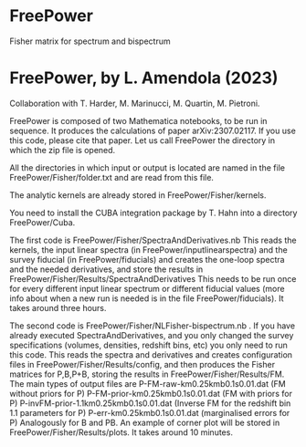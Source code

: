 # FreePower
Fisher matrix for spectrum and bispectrum

FreePower, by L. Amendola (2023)
================================
Collaboration with  T. Harder, M. Marinucci, M. Quartin, M. Pietroni.

FreePower is composed of two Mathematica notebooks, to be run in sequence. 
It produces the calculations of paper arXiv:2307.02117. If you use this code, please cite that paper.
Let us call FreePower  the directory in which the zip file is opened.

All the directories in which input or output is located are named in the file 
FreePower/Fisher/folder.txt and are read from this file.


The analytic kernels are already stored  in FreePower/Fisher/kernels.

You need to install the CUBA integration package by T. Hahn into a directory FreePower/Cuba.

The first code is
FreePower/Fisher/SpectraAndDerivatives.nb
This reads the kernels, the input linear spectra (in FreePower/inputlinearspectra) 
and the survey fiducial (in FreePower/fiducials) and creates the one-loop spectra 
and the needed derivatives, and store the results in FreePower/Fisher/Results/SpectraAndDerivatives
This needs to be run once for every different input linear spectrum or different fiducial values (more info about when a new run is needed is in the file FreePower/fiducials).
It takes around three hours.


The second code is 
FreePower/Fisher/NLFisher-bispectrum.nb . If you have already executed SpectraAndDerivatives, and you only changed the survey specifications 
(volumes, densities, redshift bins, etc) you only need to run this code.
This reads the spectra and derivatives and creates configuration files in FreePower/Fisher/Results/config, 
and then produces the Fisher matrices for P,B,P+B, storing the results in FreePower/Fisher/Results/FM. 
The main types of output files are
P-FM-raw-km0.25kmb0.1s0.01.dat (FM without priors for P)
P-FM-prior-km0.25kmb0.1s0.01.dat (FM with priors for P)
P-invFM-prior-1.1km0.25kmb0.1s0.01.dat (Inverse FM for the redshift bin 1.1 parameters for P)
P-err-km0.25kmb0.1s0.01.dat (marginalised errors for P)
Analogously for B and PB.
An example of corner plot will be stored in FreePower/Fisher/Results/plots.
It takes around 10 minutes.


